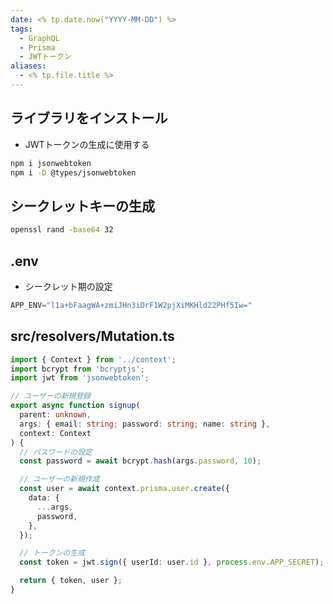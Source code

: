 ```yaml
---
date: <% tp.date.now("YYYY-MM-DD") %>
tags:
  - GraphQL
  - Prisma
  - JWTトークン
aliases:
  - <% tp.file.title %>
---
```

## ライブラリをインストール

- JWTトークンの生成に使用する

```bash
npm i jsonwebtoken
npm i -D @types/jsonwebtoken 
```

## シークレットキーの生成 

```bash
openssl rand -base64 32
```

## .env

- シークレット期の設定

```ts
APP_ENV="l1a+bFaagWA+zmiJHn3iDrF1W2pjXiMKHld22PHf5Iw="
```

## src/resolvers/Mutation.ts

```ts
import { Context } from '../context';
import bcrypt from 'bcryptjs';
import jwt from 'jsonwebtoken';

// ユーザーの新規登録
export async function signup(
  parent: unknown,
  args: { email: string; password: string; name: string },
  context: Context
) {
  // パスワードの設定
  const password = await bcrypt.hash(args.password, 10);

  // ユーザーの新規作成
  const user = await context.prisma.user.create({
    data: {
      ...args,
      password,
    },
  });

  // トークンの生成
  const token = jwt.sign({ userId: user.id }, process.env.APP_SECRET);

  return { token, user };
}
```